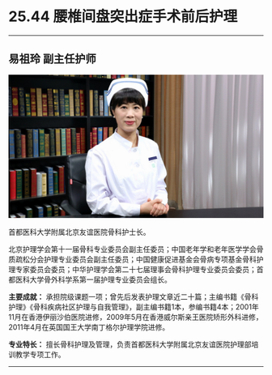 # 25.44 腰椎间盘突出症手术前后护理

---

## 易祖玲 副主任护师

![1684661942465](image/c25_044/1684661942465.png)

首都医科大学附属北京友谊医院骨科护士长。

北京护理学会第十一届骨科专业委员会副主任委员；中国老年学和老年医学学会骨质疏松分会护理专业委员会副主任委员；中国健康促进基金会骨病专项基金骨科护理专家委员会委员；中华护理学会第二十七届理事会骨科护理专业委员会委员；首都医科大学骨外科学系第一届护理专业委员会组长。

**主要成就：** 承担院级课题一项；曾先后发表护理文章近二十篇；主编书籍《骨科护理》《骨科疾病社区护理与自我管理》，副主编书籍1本，参编书籍4本；2001年11月在香港伊丽沙伯医院进修，2009年5月在香港威尔斯亲王医院矫形外科进修，2011年4月在英国国王大学南丁格尔护理学院进修。

**专业特长：** 擅长骨科护理及管理，负责首都医科大学附属北京友谊医院护理部培训教学专项工作。

---
